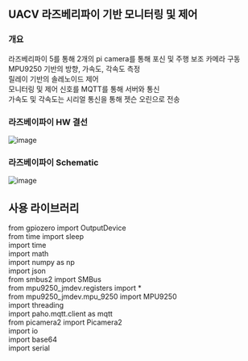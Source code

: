 ## UACV 라즈베리파이 기반 모니터링 및 제어

### 개요
라즈베리파이 5를 통해 2개의 pi camera를 통해 포신 및 주행 보조 카메라 구동<br>
MPU9250 기반의 방향, 가속도, 각속도 측정<br>
릴레이 기반의 솔레노이드 제어<br>
모니터링 및 제어 신호를 MQTT를 통해 서버와 통신<br>
가속도 및 각속도는 시리얼 통신을 통해 젯슨 오린으로 전송<br>

### 라즈베이파이 HW 결선
![image](https://github.com/user-attachments/assets/2cb0ddaa-134d-4aa3-90ee-aa5e7539e2ea)

### 라즈베이파이 Schematic
![image](https://github.com/user-attachments/assets/4442d5ac-9aea-45b9-952f-67754a35f31a)

## 사용 라이브러리
from gpiozero import OutputDevice <br>
from time import sleep <br>
import time <br>
import math <br>
import numpy as np <br>
import json <br>
from smbus2 import SMBus <br>
from mpu9250_jmdev.registers import * <br>
from mpu9250_jmdev.mpu_9250 import MPU9250 <br>
import threading <br>
import paho.mqtt.client as mqtt <br>
from picamera2 import Picamera2 <br>
import io <br>
import base64 <br>
import serial <br>

